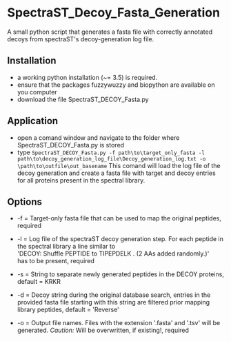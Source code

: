 # SpectraST_Decoy_Fasta_Generation

A small python script that generates a fasta file with correctly annotated decoys from spectraST's decoy-generation log file.

## Installation
- a working python installation (~= 3.5) is required. 
- ensure that the packages fuzzywuzzy and biopython are available on you computer
- download the file SpectraST_DECOY_Fasta.py

## Application
- open a comand window and navigate to the folder where SpectraST_DECOY_Fasta.py is stored
- type ```SpectraST_DECOY_Fasta.py -f path\to\target_only_fasta -l path\to\decoy_generation_log_file\Decoy_generation_log.txt -o \path\to\outfile\out_basename```
This comand will load the log file of the decoy generation and create a fasta file with target and decoy entries for all proteins present in the spectral library.

## Options
- -f = Target-only fasta file that can be used to map the original peptides, required

- -l = Log file of the spectraST decoy generation step. For each peptide in the spectral library a line similar to <br>
      'DECOY: Shuffle PEPTIDE to TIPEPDELK . (2 AAs added randomly.)' <br>
has to be present, required

- -s = String to separate newly generated peptides in the DECOY proteins, default = KRKR

- -d = Decoy string during the original database search, entries in the provided fasta file starting with this string are filtered prior mapping library peptides, default = 'Reverse'

- -o = Output file names. Files with the extension '.fasta' and '.tsv' will be generated. *Caution:* Will be overwritten, if existing!, required



